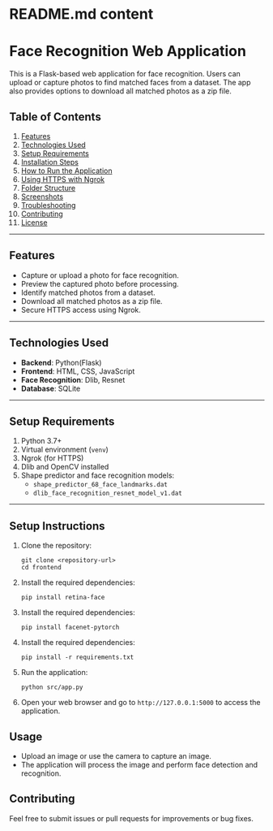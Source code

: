 # README.md content

# Face Recognition Web Application

This is a Flask-based web application for face recognition. Users can upload or capture photos to find matched faces from a dataset. The app also provides options to download all matched photos as a zip file.

## Table of Contents
1. [Features](#features)
2. [Technologies Used](#technologies-used)
3. [Setup Requirements](#setup-requirements)
4. [Installation Steps](#installation-steps)
5. [How to Run the Application](#how-to-run-the-application)
6. [Using HTTPS with Ngrok](#using-https-with-ngrok)
7. [Folder Structure](#folder-structure)
8. [Screenshots](#screenshots)
9. [Troubleshooting](#troubleshooting)
10. [Contributing](#contributing)
11. [License](#license)

---

## Features
- Capture or upload a photo for face recognition.
- Preview the captured photo before processing.
- Identify matched photos from a dataset.
- Download all matched photos as a zip file.
- Secure HTTPS access using Ngrok.

---

## Technologies Used
- **Backend**: Python(Flask)
- **Frontend**: HTML, CSS, JavaScript
- **Face Recognition**: Dlib, Resnet
- **Database**: SQLite

---

## Setup Requirements
1. Python 3.7+
2. Virtual environment (`venv`)
3. Ngrok (for HTTPS)
4. Dlib and OpenCV installed
5. Shape predictor and face recognition models:
   - `shape_predictor_68_face_landmarks.dat`
   - `dlib_face_recognition_resnet_model_v1.dat`

---

## Setup Instructions

1. Clone the repository:
   ```
   git clone <repository-url>
   cd frontend
   ```
2. Install the required dependencies:
   ```
   pip install retina-face
   ```
2. Install the required dependencies:
   ```
   pip install facenet-pytorch
   ```

2. Install the required dependencies:
   ```
   pip install -r requirements.txt
   ```

3. Run the application:
   ```
   python src/app.py
   ```

4. Open your web browser and go to `http://127.0.0.1:5000` to access the application.

## Usage

- Upload an image or use the camera to capture an image.
- The application will process the image and perform face detection and recognition.

## Contributing

Feel free to submit issues or pull requests for improvements or bug fixes.